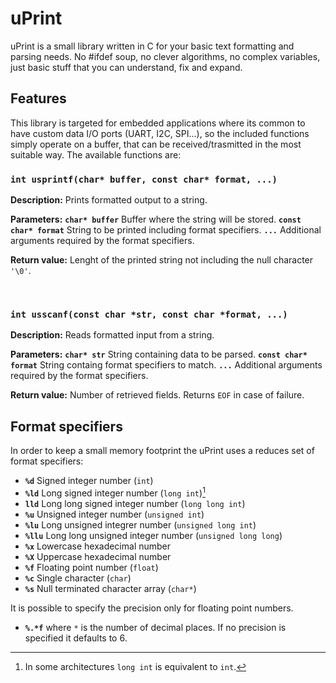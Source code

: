 # uPrint

uPrint is a small library written in C for your basic text formatting and parsing needs.
No #ifdef soup, no clever algorithms, no complex variables, just basic stuff that you can understand, fix and expand.

## Features

This library is targeted for embedded applications where its common to have custom data I/O ports (UART, I2C, SPI...), so the included functions simply operate on a buffer, that can be received/trasmitted in the most suitable way. The available functions are:

### `int usprintf(char* buffer, const char* format, ...)`
**Description:**
Prints formatted output to a string.

**Parameters:**
**`char* buffer`** Buffer where the string will be stored.
**`const char* format`** String to be printed including format specifiers.
**`...`** Additional arguments required by the format specifiers.

**Return value:**
Lenght of the printed string not including the null character `'\0'`.

<br>

### `int usscanf(const char *str, const char *format, ...)`
**Description:**
Reads formatted input from a string.

**Parameters:**
**`char* str`** String containing data to be parsed.
**`const char* format`** String containg format specifiers to match.
**`...`** Additional arguments required by the format specifiers.

**Return value:**
Number of retrieved fields. Returns `EOF` in case of failure.

## Format specifiers
In order to keep a small memory footprint the uPrint uses a reduces set of format specifiers:

* **`%d`** Signed integer number (`int`)
* **`%ld`** Long signed integer number (`long int`)[^1]
* **`lld`** Long long signed integer number  (`long long int`)
* **`%u`** Unsigned integer number (`unsigned int`)
* **`%lu`** Long unsigned integrer number (`unsigned long int`)
* **`%llu`** Long long unsigned integer number (`unsigned long long`)
* **`%x`** Lowercase hexadecimal number
* **`%X`** Uppercase hexadecimal number
* **`%f`** Floating point number (`float`)
* **`%c`** Single character (`char`)
* **`%s`** Null terminated character array (`char*`)

It is possible to specify the precision only for floating point numbers.
* **`%.*f`** where `*` is the number of decimal places. If no precision is specified it defaults to 6.

[^1]: In some architectures `long int` is equivalent to `int`.

